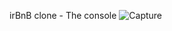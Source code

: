 irBnB clone - The console
![Capture](https://user-images.githubusercontent.com/101402625/187180951-d09d5d6a-1935-4cdd-8439-211d7f2e426f.PNG)
